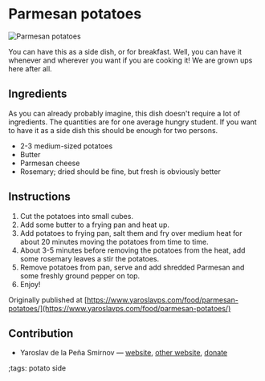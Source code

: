# Parmesan potatoes

![Parmesan potatoes](pix/parmesan-potatoes.webp)

You can have this as a side dish, or for breakfast. Well, you can have it
whenever and wherever you want if you are cooking it! We are grown ups here
after all.

## Ingredients

As you can already probably imagine, this dish doesn't require a lot of
ingredients. The quantities are for one average hungry student. If you want to
have it as a side dish this should be enough for two persons.

* 2-3 medium-sized potatoes
* Butter
* Parmesan cheese
* Rosemary; dried should be fine, but fresh is obviously better

## Instructions

1. Cut the potatoes into small cubes.
2. Add some butter to a frying pan and heat up.
3. Add potatoes to frying pan, salt them and fry over medium heat for about
   20 minutes moving the potatoes from time to time.
4. About 3-5 minutes before removing the potatoes from the heat, add some
   rosemary leaves a stir the potatoes.
5. Remove potatoes from pan, serve and add shredded Parmesan and some freshly
   ground pepper on top.
6. Enjoy!


Originally published at [https://www.yaroslavps.com/food/parmesan-potatoes/](https://www.yaroslavps.com/food/parmesan-potatoes/)

## Contribution

- Yaroslav de la Peña Smirnov — [website](https://www.yaroslavps.com/), 
[other website](https://saucesource.cc/),
[donate](https://www.yaroslavps.com/donate)

;tags: potato side
